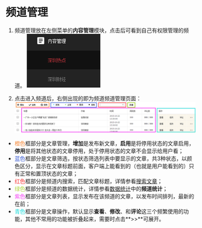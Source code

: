 # 频道管理

1. 频道管理放在左侧菜单的**内容管理**模块，点击后可看到自己有权限管理的频道。
![](img/3-1.jpg)

2. 点击进入频道后，右侧出现的即为频道频道管理页面：
![](img/3-2.jpg)

  - <font color="#f68634">橙色</font>框部分是文章管理，**增加**是发布新文章，**启用**是将停用状态的文章启用，**停用**是将其他状态的文章停用，处于停用状态的文章不会显示给用户看；
  - <font color="#385ad2">蓝色</font>框部分是文章筛选，按状态筛选列表中要显示的文章，共3种状态，以颜色区分，显示在文章标题前面，客户端上能看到的（也就是用户能看到的）只有正常和置顶状态的文章；
  - <font color="#f93838">红色</font>框部分是频道内搜索，匹配文章标题，详情参看[搜索文章](chapter10.html)；
  - <font color="#afd63f">绿色</font>框部分是频道的数据统计，详情参看[数据统计](chapter14.html)中的**频道统计**；
  - <font color="#f446f5">紫色</font>框部分是文章列表，显示发布在该频道的文章，以发布时间排列，最新的在前；
  - <font color="#1cdcdc">青色</font>框部分是文章操作，默认显示**查看**、**修改**、和**评论**这三个频繁使用的功能，其他不常用的功能被折叠起来，需要时点击**>>**可展开。